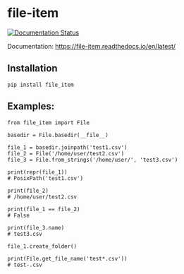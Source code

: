 # file-item
[![Documentation Status](https://readthedocs.org/projects/file-item/badge/?version=latest)](https://file-item.readthedocs.io/en/latest/?badge=latest)

Documentation: https://file-item.readthedocs.io/en/latest/

## Installation
```
pip install file_item
```

## Examples:
```
from file_item import File

basedir = File.basedir(__file__)

file_1 = basedir.joinpath('test1.csv')
file_2 = File('/home/user/test2.csv')
file_3 = File.from_strings('/home/user/', 'test3.csv')

print(repr(file_1))
# PosixPath('test1.csv')

print(file_2)
# /home/user/test2.csv

print(file_1 == file_2)
# False

print(file_3.name)
# test3.csv

file_1.create_folder()

print(File.get_file_name('test*.csv'))
# test-.csv
```
